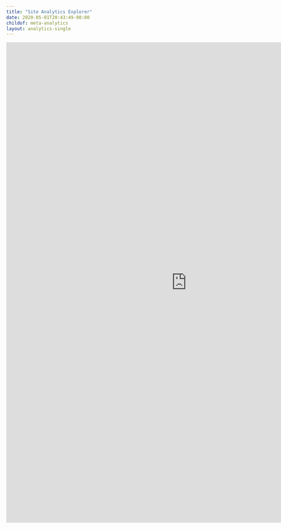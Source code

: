 ```yaml
---
title: "Site Analytics Explorer"
date: 2020-05-01T20:43:49-08:00
childof: meta-analytics
layout: analytics-single
---
```

<iframe width="960" height="1280" src="https://datastudio.google.com/embed/reporting/1py2PipD6yPXpRzya1ngQ9jcxOeaQHn4I/page/tPw8" frameborder="0" style="border:0" allowfullscreen></iframe>